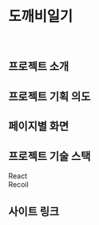 # 도깨비일기

<br>

## 프로젝트 소개


## 프로젝트 기획 의도


## 페이지별 화면



## 프로젝트 기술 스택
React<br>
Recoil<br>

## 사이트 링크

<a></a>

